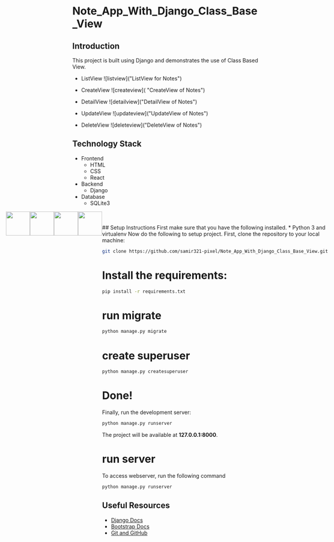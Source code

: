# Note_App_With_Django_Class_Base_View

## Introduction
This project is built using Django and demonstrates the use of Class Based View.
* ListView
![listview]("ListView for Notes")

* CreateView
![createview]( "CreateView of Notes")

* DetailView
![detailview]("DetailView of Notes")

* UpdateView
![updateview]("UpdateView of Notes")

* DeleteView
![deleteview]("DeleteView of Notes")
## Technology Stack

* Frontend
  * HTML
  * CSS
  * React
* Backend
  * Django
* Database
  * SQLite3

<div style="display: flex;justify-content: center;">

<img height="64px" width="auto" src="https://image.flaticon.com/icons/svg/919/919852.svg">
<img height="64px" width="auto" src="https://www.w3schools.com/whatis/img_css.jpg">
<img height="64px" width="auto" src="https://upload.wikimedia.org/wikipedia/commons/thumb/6/61/HTML5_logo_and_wordmark.svg/1200px-HTML5_logo_and_wordmark.svg.png">
<img height="64px" width="auto" src="https://twilio-cms-prod.s3.amazonaws.com/images/django-dark.width-808.png">
<div/>

<br/>
<br/>
## Setup Instructions
First make sure that you have the following installed.
* Python 3 and virtualenv
Now do the following to setup project.
First, clone the repository to your local machine:

```bash
git clone https://github.com/samir321-pixel/Note_App_With_Django_Class_Base_View.git
```

# Install the requirements:
```bash
pip install -r requirements.txt
```

# run migrate
```bash
python manage.py migrate
```

# create superuser
```bash
python manage.py createsuperuser
```

# Done!
Finally, run the development server:

```bash
python manage.py runserver
```

The project will be available at **127.0.0.1:8000**.

# run server
To access webserver, run the following command

```bash
python manage.py runserver
```

## Useful Resources

- [Django Docs](https://docs.djangoproject.com/en/3.0/)
- [Bootstrap Docs](https://getbootstrap.com/docs/4.1/getting-started/introduction/)
- [Git and GitHub](https://www.digitalocean.com/community/tutorials/how-to-use-git-a-reference-guide)
